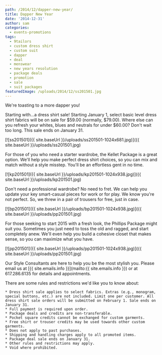 ```yaml
---
path: /2014/12/dapper-new-year/
title: Dapper New Year
date: '2014-12-31'
author: sam
categories:
  - events-promotions
tags:
  - 9tailors
  - custom dress shirt
  - custom suit
  - dapper
  - deal
  - menswear
  - new years resolution
  - package deals
  - promotion
  - sale
  - suit packages
featuredImage: /uploads/2014/12/ss201501.jpg
---
```

We're toasting to a more dapper you!

Starting with...a dress shirt sale! Starting January 1, select basic level dress shirt fabrics will be on sale for $59.00 (normally, $79.00). Where else can you refresh your whites, blues and neutrals for under $60.00? Don't wait too long. This sale ends on January 31.

[![ss201501]({{ site.baseUrl }}/uploads/ss201501-1024x681.jpg)]({{ site.baseUrl }}/uploads/ss201501.jpg)

For those of you who need a starter wardrobe, the Kellet Package is a great option. We'll help you make perfect dress shirt choices, so you can mix and match without a style misstep. You'll be an effortless gent in no time.

[![kp201501]({{ site.baseUrl }}/uploads/kp201501-1024x938.jpg)]({{ site.baseUrl }}/uploads/kp201501.jpg)

Don't need a professional wardrobe? No need to fret. We can help you update your key smart-casual pieces for work or for play. We know you're not perfect. So, we threw in a pair of trousers for free, just in case.

[![bp201501]({{ site.baseUrl }}/uploads/bp201501-1024x938.jpg)]({{ site.baseUrl }}/uploads/pp201501.jpg)

For those seeking to start 2015 with a fresh look, the Phillips Package might suit you. Sometimes you just need to toss the old and ragged, and start completely anew. We'll even help you build a cohesive closet that makes sense, so you can maximize what you have.

[![pp201501]({{ site.baseUrl }}/uploads/pp201501-1024x938.jpg)]({{ site.baseUrl }}/uploads/pp201501.jpg)

Our Style Consultants are here to help you be the most stylish you. Please email us at [{{ site.emails.info }}](mailto:{{ site.emails.info }}) or at 617.286.6135 for details and appointments.

There are some rules and restrictions we'd like you to know about:

	* Dress shirt sale applies to select fabrics. Extras (e.g., monogram, special buttons, etc.) are not included. Limit one per customer. All dress shirt sale orders will be submitted on February 1. Sale ends on January 31.
	* Full payment is required upon order.
	* Package deals and credits are non-transferable.
	* Pocket square credits cannot be exchanged for custom garments.
	* Free shirt or trouser credits may be used towards other custom garments.
	* Does not apply to past purchases.
	* Shipping and handling charges apply to all promoted items.
	* Package deal sale ends on January 31.
	* Other rules and restrictions may apply.
	* Void where prohibited.